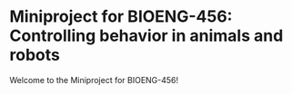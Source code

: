 # Miniproject for BIOENG-456: Controlling behavior in animals and robots

Welcome to the Miniproject for BIOENG-456!

